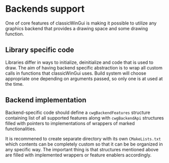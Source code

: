# Backends support
One of core features of classicWinGui is making it possible to utilize any graphics backend that provides
a drawing space and some drawing function.

## Library specific code
Libraries differ in ways to initialize, deinitialize and code that is used to draw. The aim of having
backend specific abstraction is to wrap all custom calls in functions that classicWinGui uses. Build
system will choose appropriate one depending on arguments passed, so only one is at used at the time.

## Backend implementation
Backend-specific code should define a `cwgBackendFeatures` structure containing list of all supported
features along with `cwgBackendApi` structures filled with pointers to implementations of wrappers
of marked functionalities.

It is recommened to create separate directory with its own `CMakeLists.txt` which contents can be completely
custom so that it can be be organized in any specific way. The important thing is that structures mentioned
above are filled with implemented wrappers or feature enablers accordingly.
